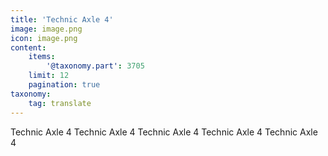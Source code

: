 ```yaml
---
title: 'Technic Axle 4'
image: image.png
icon: image.png
content:
    items:
        '@taxonomy.part': 3705
    limit: 12
    pagination: true
taxonomy:
    tag: translate
---
```


Technic Axle 4
Technic Axle 4
Technic Axle 4
Technic Axle 4
Technic Axle 4
